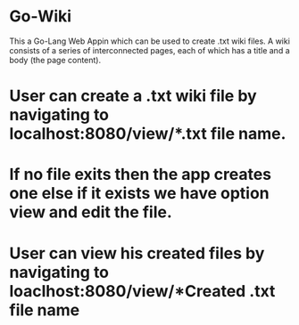 # Go-Wiki

This a Go-Lang Web Appin which can be used to create .txt wiki files.
A wiki consists of a series of interconnected pages, each of which has a title and a body (the page content).

# User can create a .txt wiki file  by navigating to localhost:8080/view/*.txt file name.

# If no file exits then the app creates one else if it exists we have option view and edit the file.

# User can view his created files by navigating to loaclhost:8080/view/*Created .txt file name
